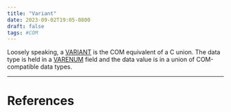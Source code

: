 ```yaml
---
title: "Variant"
date: 2023-09-02T19:05-0800
draft: false
tags: #COM
---
```


Loosely speaking, a [VARIANT](https://learn.microsoft.com/en-us/windows/win32/api/oaidl/ns-oaidl-variant) is the COM equivalent of a C union.  The data type is held in a [VARENUM](https://learn.microsoft.com/en-us/windows/win32/api/wtypes/ne-wtypes-varenum) field and the data value is in a union of COM-compatible data types.

---
# References
